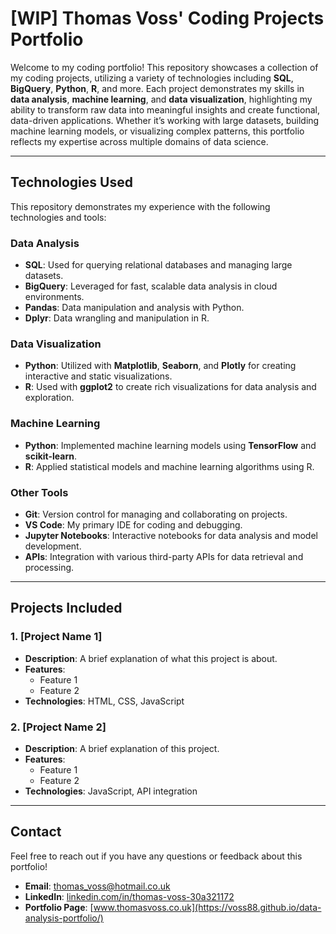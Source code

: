 # **[WIP] Thomas Voss' Coding Projects Portfolio**

Welcome to my coding portfolio! This repository showcases a collection of my coding projects, utilizing a variety of technologies including **SQL**, **BigQuery**, **Python**, **R**, and more. Each project demonstrates my skills in **data analysis**, **machine learning**, and **data visualization**, highlighting my ability to transform raw data into meaningful insights and create functional, data-driven applications. Whether it’s working with large datasets, building machine learning models, or visualizing complex patterns, this portfolio reflects my expertise across multiple domains of data science.

---

## **Technologies Used**

This repository demonstrates my experience with the following technologies and tools:

### **Data Analysis**  
- **SQL**: Used for querying relational databases and managing large datasets.
- **BigQuery**: Leveraged for fast, scalable data analysis in cloud environments.
- **Pandas**: Data manipulation and analysis with Python.
- **Dplyr**: Data wrangling and manipulation in R.

### **Data Visualization**  
- **Python**: Utilized with **Matplotlib**, **Seaborn**, and **Plotly** for creating interactive and static visualizations.
- **R**: Used with **ggplot2** to create rich visualizations for data analysis and exploration.

### **Machine Learning**  
- **Python**: Implemented machine learning models using **TensorFlow** and **scikit-learn**.
- **R**: Applied statistical models and machine learning algorithms using R.

### **Other Tools**  
- **Git**: Version control for managing and collaborating on projects.
- **VS Code**: My primary IDE for coding and debugging.
- **Jupyter Notebooks**: Interactive notebooks for data analysis and model development.
- **APIs**: Integration with various third-party APIs for data retrieval and processing.

---

## **Projects Included**

### **1. [Project Name 1]**
- **Description**: A brief explanation of what this project is about.
- **Features**:
  - Feature 1
  - Feature 2
- **Technologies**: HTML, CSS, JavaScript

### **2. [Project Name 2]**
- **Description**: A brief explanation of this project.
- **Features**:
  - Feature 1
  - Feature 2
- **Technologies**: JavaScript, API integration

---

## **Contact**

Feel free to reach out if you have any questions or feedback about this portfolio!

- **Email**: [thomas_voss@hotmail.co.uk](mailto:thomas_voss@hotmail.co.uk)
- **LinkedIn**: [linkedin.com/in/thomas-voss-30a321172](https://linkedin.com/in/thomas-voss-30a321172)
- **Portfolio Page**: [www.thomasvoss.co.uk](https://voss88.github.io/data-analysis-portfolio/)

